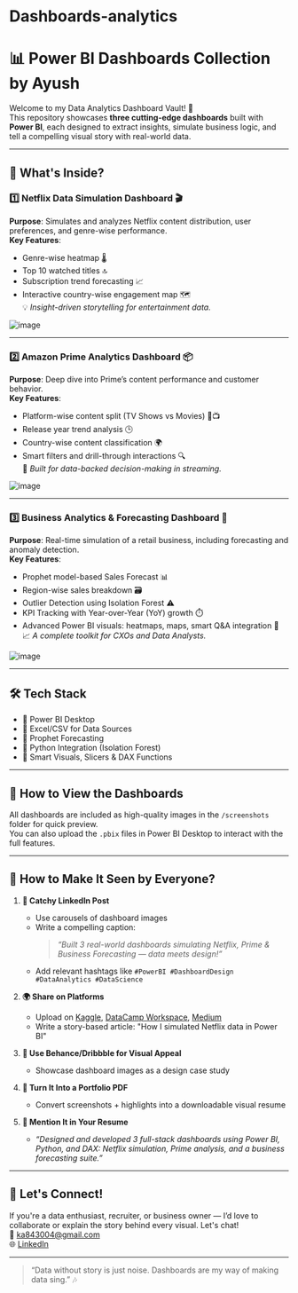 # Dashboards-analytics

# 📊 Power BI Dashboards Collection by Ayush

Welcome to my Data Analytics Dashboard Vault! 🚀  
This repository showcases **three cutting-edge dashboards** built with **Power BI**, each designed to extract insights, simulate business logic, and tell a compelling visual story with real-world data.

---

## 🧠 What's Inside?

### 1️⃣ **Netflix Data Simulation Dashboard** 🎬  
**Purpose**: Simulates and analyzes Netflix content distribution, user preferences, and genre-wise performance.  
**Key Features**:
- Genre-wise heatmap 🌡️
- Top 10 watched titles 🔝
- Subscription trend forecasting 📈
- Interactive country-wise engagement map 🗺️  
💡 *Insight-driven storytelling for entertainment data.*

![image](https://github.com/user-attachments/assets/2d201226-5c02-472c-b9a5-98663f2159d7)


---

### 2️⃣ **Amazon Prime Analytics Dashboard** 📦  
**Purpose**: Deep dive into Prime’s content performance and customer behavior.  
**Key Features**:
- Platform-wise content split (TV Shows vs Movies) 🎥📺  
- Release year trend analysis 🕒  
- Country-wise content classification 🌍  
- Smart filters and drill-through interactions 🔍  
🎯 *Built for data-backed decision-making in streaming.*

![image](https://github.com/user-attachments/assets/c66fe9d8-057f-4b18-9a93-9fc5f727e210)


---

### 3️⃣ **Business Analytics & Forecasting Dashboard** 💼  
**Purpose**: Real-time simulation of a retail business, including forecasting and anomaly detection.  
**Key Features**:
- Prophet model-based Sales Forecast 📊  
- Region-wise sales breakdown 🗃️  
- Outlier Detection using Isolation Forest ⚠️  
- KPI Tracking with Year-over-Year (YoY) growth ⏱️  
- Advanced Power BI visuals: heatmaps, maps, smart Q&A integration 🤖  
📈 *A complete toolkit for CXOs and Data Analysts.*

![image](https://github.com/user-attachments/assets/507ad8b0-16a2-4edd-86da-b3c02db2f44f)


---

## 🛠️ Tech Stack

- 🧠 Power BI Desktop  
- 📂 Excel/CSV for Data Sources  
- 📡 Prophet Forecasting  
- 🧪 Python Integration (Isolation Forest)  
- 🧭 Smart Visuals, Slicers & DAX Functions

---

## 🚀 How to View the Dashboards

All dashboards are included as high-quality images in the `/screenshots` folder for quick preview.  
You can also upload the `.pbix` files in Power BI Desktop to interact with the full features.

---

## 📣 How to Make It Seen by Everyone?

1. **🧲 Catchy LinkedIn Post**  
   - Use carousels of dashboard images
   - Write a compelling caption:  
     > *“Built 3 real-world dashboards simulating Netflix, Prime & Business Forecasting — data meets design!”*  
   - Add relevant hashtags like `#PowerBI #DashboardDesign #DataAnalytics #DataScience`

2. **🌍 Share on Platforms**  
   - Upload on [Kaggle](https://kaggle.com), [DataCamp Workspace](https://workspace.datacamp.com), [Medium](https://medium.com/)  
   - Write a story-based article: "How I simulated Netflix data in Power BI"

3. **📸 Use Behance/Dribbble for Visual Appeal**  
   - Showcase dashboard images as a design case study

4. **📑 Turn It Into a Portfolio PDF**  
   - Convert screenshots + highlights into a downloadable visual resume

5. **📝 Mention It in Your Resume**  
   - _“Designed and developed 3 full-stack dashboards using Power BI, Python, and DAX: Netflix simulation, Prime analysis, and a business forecasting suite.”_

---

## 🙌 Let's Connect!
If you're a data enthusiast, recruiter, or business owner — I’d love to collaborate or explain the story behind every visual. Let's chat!  
📧 ka843004@gmail.com  
🌐 [LinkedIn](https://www.linkedin.com/in/ayush-choudhary-680381238/)

---

> “Data without story is just noise. Dashboards are my way of making data sing.” 🎶  
